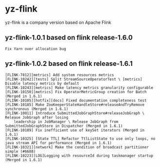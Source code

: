 <!--
Licensed to the Apache Software Foundation (ASF) under one
or more contributor license agreements.  See the NOTICE file
distributed with this work for additional information
regarding copyright ownership.  The ASF licenses this file
to you under the Apache License, Version 2.0 (the
"License"); you may not use this file except in compliance
with the License.  You may obtain a copy of the License at

  http://www.apache.org/licenses/LICENSE-2.0

Unless required by applicable law or agreed to in writing,
software distributed under the License is distributed on an
"AS IS" BASIS, WITHOUT WARRANTIES OR CONDITIONS OF ANY
KIND, either express or implied.  See the License for the
specific language governing permissions and limitations
under the License.
-->

# yz-flink
yz-flink is a company version based on Apache Flink
## yz-flink-1.0.1 based on flink release-1.6.0
    Fix Yarn over allocation bug
## yz-flink-1.0.2 based on flink release-1.6.1
    [FLINK-7812][metrics] Add system resources metrics
    [FLINK-10242][tests] Split StreamSourceOperatorTest \ [metrics] Disable latency metrics by default
    [FLINK-10243][metrics] Make latency metrics granularity configurable
    [FLINK-10150][metrics] Fix OperatorMetricGroup creation for Batch (Merged in 1.6.1)
    [FLINK-10105][hotfix][docs] Fixed documentation completeness test
    [FLINK-10185] Make ZooKeeperStateHandleStore#releaseAndTryRemove synchronous (Merged in 1.6.1)
    [FLINK-10011] Introduce SubmittedJobGraphStore#releaseJobGraph \ Release JobGraph after losing
        leadership in JobManager \ Release JobGraph from SubmittedJobGraphStore in Dispatcher (Merged in 1.6.1)
    [FLINK-10189] Fix inefficient use of keySet iterators (Merged in 1.6.1)
    [FLINK-10325] [State TTL] Refactor TtlListState to use only loops, no java stream API for performance (Merged in 1.6.1)
    [FLINK-10321][network] Make the condition of broadcast partitioner simple (#6688)
    [FLINK-10223][LOG]Logging with resourceId during taskmanager startup (Merged in 1.6.1)

